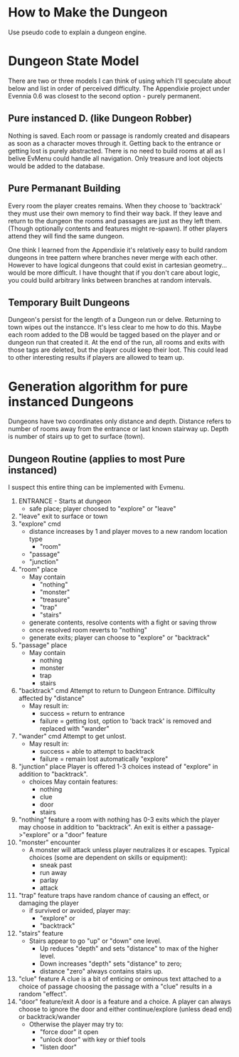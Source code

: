 # How to Make the Dungeon

Use pseudo code to explain a dungeon engine. 

# Dungeon State Model
There are two or three models I can think of using which I'll
speculate about below and list in order of perceived difficulty.
The Appendixie project under Evennia 0.6 was closest to the second
option - purely permanent. 

## Pure instanced D. (like Dungeon Robber)
Nothing is saved. Each room or passage is randomly created and disapears
as soon as a character moves through it. Getting back to the entrance or
getting lost is purely abstracted. There is no need to build rooms at all
as I belive EvMenu could handle all navigation. Only treasure and loot 
objects would be added to the database.

## Pure Permanant Building
Every room the player creates remains.  When they choose to 'backtrack' they
must use their own memory to find their way back. If they leave and return
to the dungeon the rooms and passages are just as they left them. (Though 
optionally contents and features might re-spawn).  If other players attend
they will find the same dungeon. 

One think I learned from the Appendixie it's relatively easy to build random
dungeons in tree pattern where branches never merge with each other. However 
to have logical dungeons that could exist in cartesian geometry... would be
more difficult. I have thought that if you don't care about logic, you could
build arbitrary links between branches at random intervals.

## Temporary Built Dungeons
Dungeon's persist for the length of a Dungeon run or delve. Returning to 
town wipes out the instancce. It's less clear to me how to do this. Maybe 
each room added to the DB would be tagged based on the player and or dungeon
run that created it. At the end of the run, all rooms and exits with those 
tags are deleted, but the player could keep their loot. This could lead to other
interesting results if players are allowed to team up.

# Generation algorithm for pure instanced Dungeons
Dungeons have two coordinates only distance and depth.
Distance refers to number of rooms away from the entrance or last known
stairway up. Depth is number of stairs up to get to surface (town).

## Dungeon Routine (applies to most Pure instanced)
I suspect this entire thing can be implemented with Evmenu.
1. ENTRANCE - Starts at dungeon 
    * safe place; player choosed to "explore" or "leave"
1. "leave" exit to surface or town
1. "explore" cmd 
    * distance increases by 1 and player moves to a new random location type
    	- "room"
	- "passage"
	- "junction" 
1. "room" place
    * May contain
        - "nothing"
        - "monster"
        - "treasure"
        - "trap"
        - "stairs"
    * generate contents, resolve contents with a fight or saving throw
    * once resolved room reverts to "nothing"
    * generate exits; player can choose to "explore" or "backtrack"
1. "passage" place
    * May contain
        - nothing
        - monster
        - trap
        - stairs
1. "backtrack" cmd
    Attempt to return to Dungeon Entrance. Diffilculty affected by "distance"
    * May result in:
        - success = return to entrance
        - failure = getting lost, option to 'back track' is removed and 
            replaced with "wander"
1. "wander" cmd 
    Attempt to get unlost.
    * May result in:
        - success = able to attempt to backtrack
        - failure = remain lost automatically "explore"
1. "junction" place
    Player is offered 1-3 choices instead of "explore" in addition to 
    "backtrack". 
    * choices May contain features:
        - nothing
        - clue
        - door
        - stairs
1. "nothing" feature
    a room with nothing has 0-3 exits which the player may choose in addition
    to "backtrack". An exit is either a passage->"explore" or a "door" feature
1. "monster" encounter
    * A monster will attack unless player neutralizes it or escapes. Typical
    choices (some are dependent on skills or equipment):
        - sneak past
        - run away
        - parlay
        - attack
1. "trap" feature
    traps have random chance of causing an effect, or damaging the player
    * if survived or avoided, player may:
    	- "explore" or 
    	- "backtrack"
1. "stairs" feature
    * Stairs appear to go "up" or "down" one level. 
    	- Up reduces "depth" and sets "distance" to max of the higher level.
    	- Down increases "depth" sets "distance" to zero;
    	- distance "zero" always contains stairs up.
1. "clue" feature
    A clue is a bit of enticing or ominous text attached to a choice of passage
    choosing the passage with a "clue" results in a random "effect".
1. "door" feature/exit
    A door is a feature and a choice. A player can always choose to ignore the
    door and either continue/explore (unless dead end) or backtrack/wander 
    * Otherwise the player may try to:
        - "force door" it open
        - "unlock door" with key or thief tools
        - "listen door" 

